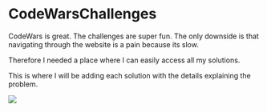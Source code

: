 # CodeWarsChallenges
CodeWars is great. The challenges are super fun. The only downside is 
that navigating through the website is a pain because its slow.

Therefore I needed a place where I can easily access all my solutions.

This is where I will be adding each solution with the details explaining the problem.

![](https://i.imgur.com/2LTDqtO.png)
